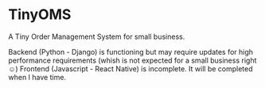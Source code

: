 # TinyOMS
A Tiny Order Management System for small business.

Backend (Python - Django) is functioning but may require updates for high performance requirements (whish is not expected for a small business right ☺)
Frontend (Javascript - React Native) is incomplete. It will be completed when I have time. 
